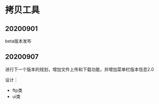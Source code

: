 # 拷贝工具

## 20200901
beta版本发布

## 20200907
进行下一个版本的规划，增加文件上传和下载功能，并增加菜单栏版本信息2.0

设计：
- ftp类
- ui类












